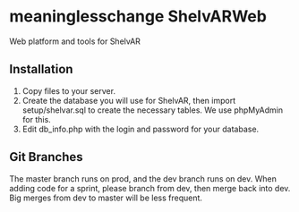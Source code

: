 meaninglesschange
ShelvARWeb
==========

Web platform and tools for ShelvAR

Installation
------------

1. Copy files to your server.
2. Create the database you will use for ShelvAR, then import setup/shelvar.sql to create the necessary tables. We use phpMyAdmin for this.
3. Edit db_info.php with the login and password for your database.

Git Branches
------------
The master branch runs on prod, and the dev branch runs on dev. When adding code for a sprint, please branch from dev, then merge back into dev. Big merges from dev to master will be less frequent.
